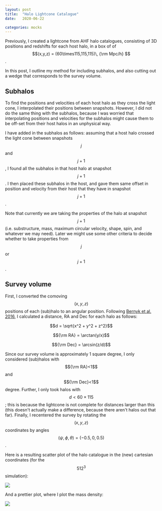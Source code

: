 ```yaml
---
layout: post
title:  "Halo Lightcone Catalogue"
date:   2020-06-22

categories: mocks
---
```



Previously, I created a lightcone from AHF halo catalogues, consisting of 3D positions and redshifts for each host halo, in a box of of $$(x,y,z) = (60\times115,115,115)\, {\rm Mpc/h} $$.

In this post, I outline my method for including subhalos, and also cutting out a wedge that corresponds to the survey volume.


## Subhalos

To find the positions and velocities of each host halo as they cross the light cone, I interpolated their positions between snapshots. However, I did not do the same thing with the subhalos, because I was worried that interpolating positions and velocities for the subhalos might cause them to be off-set from their host halos in an unphysical way.

I have added in the subhalos as follows: assuming that a host halo crossed the light cone between snapshots $$j$$ and $$j+ 1$$, I found all the subhalos in that host halo at snapshot $$j+1$$. I then placed these subhalos in the host, and gave them same offset in position and velocity from their host that they have in snapshot $$j+1$$.

Note that currently we are taking the properties of the halo at snapshot $$j+1$$ (i.e. substructure, mass, maximum circular velocity, shape, spin, and whatever we may need). Later we might use some other criteria to decide whether to take properties from $$j$$ or $$j+1$$.


## Survey volume


First, I converted the comoving $$(x,y,z)$$ positions of each (sub)halo to an angular position. Following <a href="https://ui.adsabs.harvard.edu/abs/2016ApJS..223....9B/abstract">Bernyk et al. 2016</a>, I calculated a distance, RA and Dec for each halo as follows:

$$d = \sqrt{x^2 + y^2 + z^2}$$

$${\rm RA} = \arctan(y/x)$$

$${\rm Dec} = \arcsin(z/d)$$

Since our survey volume is approximately 1 square degree, I only considered (sub)halos with $${\rm RA}<1$$ and $${\rm Dec}<1$$ degree. Further, I only took halos with $$d<60\times115$$; this is because the lightcone is not complete for distances larger than this (this doesn't actually make a difference, because there aren't halos out that far). Finally, I recentered the survey by rotating the $$(x,y,z)$$ coordinates by angles $$(\psi,\phi,\theta) = (-0.5,0,0.5)$$. 

Here is a resulting scatter plot of the halo catalogue in the (new) cartesian coordinates (for the $$512^3$$ simulation):

<img src="{{ site.baseurl }}/assets/plots/20200622_HaloLightCone.png">

And a prettier plot, where I plot the mass density:

<img src="{{ site.baseurl }}/assets/plots/20200622_HaloLightCone2.png">
